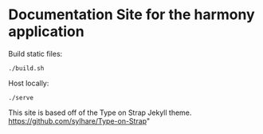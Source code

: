 # Documentation Site for the harmony application

Build static files:
```
./build.sh
```

Host locally:
```
./serve
```

This site is based off of the Type on Strap Jekyll theme.
https://github.com/sylhare/Type-on-Strap"
